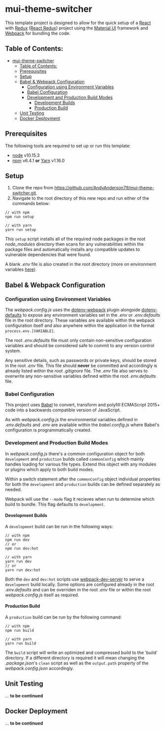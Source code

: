# mui-theme-switcher
This template project is designed to allow for the quick setup of a [React](https://reactjs.org/) with [Redux](https://redux.js.org/) ([React Redux](https://react-redux.js.org/)) project using the [Material UI](https://material-ui.com/) framework and [Webpack](https://webpack.js.org/) for bundling the code.

## Table of Contents:
- [mui-theme-switcher](#mui-theme-switcher)
  - [Table of Contents:](#table-of-contents)
  - [Prerequisites](#prerequisites)
  - [Setup](#setup)
  - [Babel & Webpack Configuration](#babel--webpack-configuration)
    - [Configuration using Environment Variables](#configuration-using-environment-variables)
    - [Babel Configuration](#babel-configuration)
    - [Development and Production Build Modes](#development-and-production-build-modes)
      - [Development Builds](#development-builds)
      - [Production Build](#production-build)
  - [Unit Testing](#unit-testing)
  - [Docker Deployment](#docker-deployment)

## Prerequisites
The following tools are required to set up or run this template:
- [node](https://nodejs.org/) v10.15.3
- [npm](https://www.npmjs.com/) v6.4.1 **or** [Yarn](https://yarnpkg.com/) v1.16.0 

## Setup
1. Clone the repo from https://github.com/AndyAnderson79/mui-theme-switcher.git.
2. Navigate to the root directory of this new repo and run either of the commands below:
```shell
// with npm
npm run setup

// with yarn
yarn run setup
```
 This `setup` script installs all of the required node packages in the root *node_modules* directory then scans for any vulnerabilities within the package files and automatically installs any compatible updates to vulnerable dependencies that were found. 
 
 A blank *.env* file is also created in the root directory (more on environment variables [here](#configuration-using-environment-variables)).

## Babel & Webpack Configuration

### Configuration using Environment Variables
The *webpack.config.js* uses the [dotenv-webpack](https://www.npmjs.com/package/dotenv-webpack) plugin alongside [dotenv-defaults](https://www.npmjs.com/package/dotenv-defaults) to expose any environment variables set in the *.env* or *.env.defaults* file in the root directory. These variables are available within the webpack configuration itself and also anywhere within the application in the format `process.env.[VARIABLE]`.

The root *.env.defaults* file must only contain non-sensitive configuration variables and should be considered safe to commit to any version control system.

Any sensitive details, such as passwords or private keys, should be stored in the root *.env* file. This file should **never** be committed and accordingly is already listed within the root *.gitignore* file. The *.env* file also serves to overwrite any non-sensitive variables defined within the root *.env.defaults* file.

### Babel Configuration
This project uses [Babel](https://babeljs.io/) to convert, transform and polyfill ECMAScript 2015+ code into a backwards compatible version of JavaScript.

As with *webpack.config.js* the environmental variables defined in *.env.defaults* and *.env* are available within the *babel.config.js* where Babel's configuration is programmatically created. 

### Development and Production Build Modes
In *webpack.config.js* there's a common configuration object for both `development` and `production` builds called `commonConfig` which mainly handles loading for various file types. Extend this object with any modules or plugins which apply to both build modes.

Within a switch statement after the `commonConfig` object individual properties for both the `development` and `production` builds can be defined separately as needed.

Webpack will use the `--mode` flag it recieves when run to determine which build to bundle. This flag defaults to `development`.

#### Development Builds
A `development` build can be run in the following ways:
```shell
// with npm
npm run dev
// or
npm run dev:hot

// with yarn
yarn run dev
// or
yarn run dev:hot
```
Both the `dev` and `dev:hot` scripts use [webpack-dev-server](https://webpack.js.org/configuration/dev-server/) to serve a `development` build locally. Some options are configured already in the root *.env.defaults* and can be overriden in the root *.env* file or within the root *webpack.config.js* itself as required.

#### Production Build
A `production` build can be run by the following command:
```
// with npm
npm run build

// with yarn
yarn run build
```
The `build` script will write an optimized and compressed build to the 'build' directory. If a different directory is required it will mean changing the *.package.json*'s `clean` script as well as the `output.path` property of the *webpack.config.json* accordingly.

## Unit Testing
... **to be continued**

## Docker Deployment
... **to be continued**